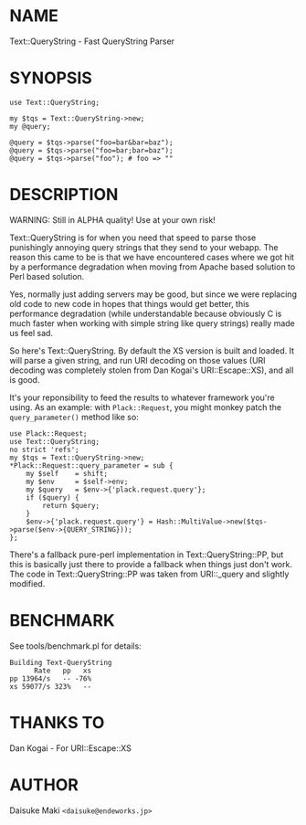 # NAME

Text::QueryString - Fast QueryString Parser

# SYNOPSIS

    use Text::QueryString;

    my $tqs = Text::QueryString->new;
    my @query;

    @query = $tqs->parse("foo=bar&bar=baz");
    @query = $tqs->parse("foo=bar;bar=baz");
    @query = $tqs->parse("foo"); # foo => ""

# DESCRIPTION

WARNING: Still in ALPHA quality! Use at your own risk!

Text::QueryString is for when you need that speed to parse those punishingly
annoying query strings that they send to your webapp. The reason this
came to be is that we have encountered cases where we got hit by a performance 
degradation when moving from Apache based solution to Perl based solution.

Yes, normally just adding servers may be good, but since we were replacing
old code to new code in hopes that things would get better, this performance
degradation (while understandable because obviously C is much faster when
working with simple string like query strings) really made us feel sad.

So here's Text::QueryString. By default the XS version is built and loaded.
It will parse a given string, and run URI decoding on those values
(URI decoding was completely stolen from Dan Kogai's URI::Escape::XS), and
all is good.

It's your reponsibility to feed the results to whatever framework you're using. 
As an example: with `Plack::Request`, you might monkey patch the 
`query_parameter()` method like so:

    use Plack::Request;
    use Text::QueryString;
    no strict 'refs';
    my $tqs = Text::QueryString->new;
    *Plack::Request::query_parameter = sub {
        my $self    = shift;
        my $env     = $self->env;
        my $query   = $env->{'plack.request.query'};
        if ($query) {
            return $query;
        }
        $env->{'plack.request.query'} = Hash::MultiValue->new($tqs->parse($env->{QUERY_STRING}));
    };

There's a fallback pure-perl implementation in Text::QueryString::PP, but
this is basically just there to provide a fallback when things just don't work.
The code in Text::QueryString::PP was taken from URI::\_query and slightly
modified.

# BENCHMARK

See tools/benchmark.pl for details:

    Building Text-QueryString
          Rate   pp   xs
    pp 13964/s   -- -76%
    xs 59077/s 323%   --

# THANKS TO

Dan Kogai - For URI::Escape::XS

# AUTHOR

Daisuke Maki `<daisuke@endeworks.jp>`
